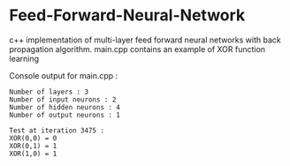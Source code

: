 # Feed-Forward-Neural-Network
c++ implementation of multi-layer feed forward neural networks with back propagation algorithm.
main.cpp contains an example of XOR function learning

Console output for main.cpp :
```
Number of layers : 3
Number of input neurons : 2
Number of hidden neurons : 4
Number of output neurons : 1

Test at iteration 3475 :
XOR(0,0) = 0
XOR(0,1) = 1
XOR(1,0) = 1
```
